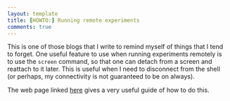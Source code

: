 ```yaml
---
layout: template
title: [HOWTO:] Running remote experiments
comments: true
---
```


This is one of those blogs that I write to remind myself of things that I tend to forget. One useful feature to use when running experiments remotely is to use the `screen` command, so that one can detach from a screen and reattach to it later. This is useful when I need to disconnect from the shell (or perhaps, my connectivity is not guaranteed to be on always).

The web page linked [here](https://spaces.seas.harvard.edu/display/USERDOCS/How+to+use+%27screen%27+for+remote+shell+sessions) gives a very useful guide of how to do this. 